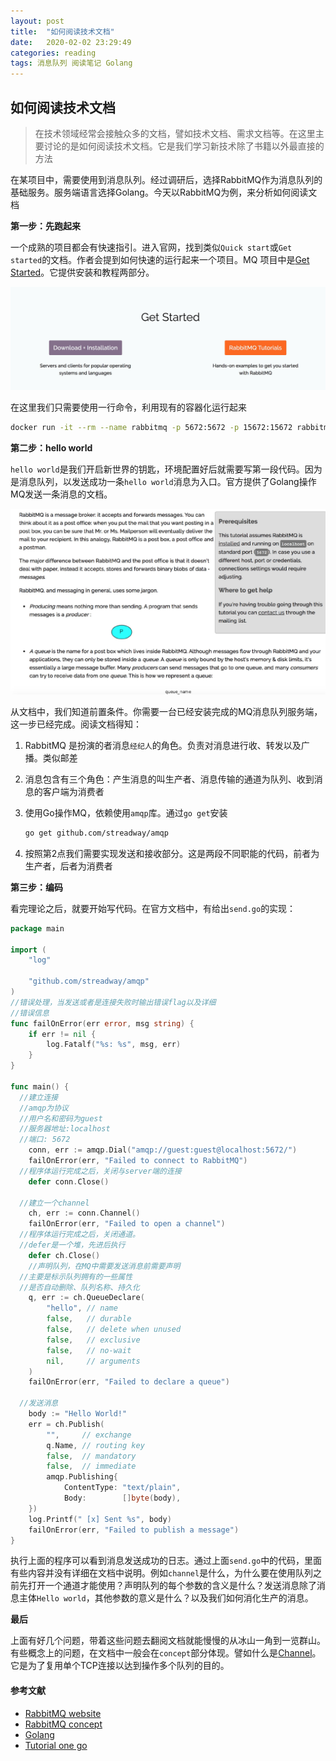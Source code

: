 ```yaml
---
layout: post
title:  "如何阅读技术文档"
date:   2020-02-02 23:29:49
categories: reading
tags: 消息队列 阅读笔记 Golang
---
```


## 如何阅读技术文档

> 在技术领域经常会接触众多的文档，譬如技术文档、需求文档等。在这里主要讨论的是如何阅读技术文档。它是我们学习新技术除了书籍以外最直接的方法

在某项目中，需要使用到消息队列。经过调研后，选择RabbitMQ作为消息队列的基础服务。服务端语言选择Golang。今天以RabbitMQ为例，来分析如何阅读文档

**第一步：先跑起来**

一个成熟的项目都会有快速指引。进入官网，找到类似`Quick start`或`Get started`的文档。作者会提到如何快速的运行起来一个项目。MQ 项目中是[Get Started](https://www.rabbitmq.com/#getstarted)。它提供安装和教程两部分。

![image-1](/attachment/20200202/2.jpg)

在这里我们只需要使用一行命令，利用现有的容器化运行起来

```bash
docker run -it --rm --name rabbitmq -p 5672:5672 -p 15672:15672 rabbitmq:3-management
```

**第二步：hello world**

`hello world`是我们开启新世界的钥匙，环境配置好后就需要写第一段代码。因为是消息队列，以发送成功一条`hello world`消息为入口。官方提供了Golang操作MQ发送一条消息的文档。

![image-2](/attachment/20200202/1.jpg)

从文档中，我们知道前置条件。你需要一台已经安装完成的MQ消息队列服务端，这一步已经完成。阅读文档得知：

1. RabbitMQ 是扮演的者消息`经纪人`的角色。负责对消息进行收、转发以及广播。类似邮差

2. 消息包含有三个角色：产生消息的叫生产者、消息传输的通道为队列、收到消息的客户端为消费者

3. 使用Go操作MQ，依赖使用`amqp`库。通过`go get`安装

    ```bash
    go get github.com/streadway/amqp
    ```

4. 按照第2点我们需要实现发送和接收部分。这是两段不同职能的代码，前者为生产者，后者为消费者

**第三步：编码**

看完理论之后，就要开始写代码。在官方文档中，有给出`send.go`的实现：

```go
package main

import (
    "log"

    "github.com/streadway/amqp"
)
//错误处理，当发送或者是连接失败时输出错误flag以及详细
//错误信息
func failOnError(err error, msg string) {
    if err != nil {
        log.Fatalf("%s: %s", msg, err)
    }
}

func main() {
  //建立连接
  //amqp为协议
  //用户名和密码为guest
  //服务器地址:localhost
  //端口: 5672
    conn, err := amqp.Dial("amqp://guest:guest@localhost:5672/")
    failOnError(err, "Failed to connect to RabbitMQ")
  //程序体运行完成之后，关闭与server端的连接
    defer conn.Close()

  //建立一个channel
    ch, err := conn.Channel()
    failOnError(err, "Failed to open a channel")
  //程序体运行完成之后，关闭通道。
  //defer是一个堆，先进后执行
    defer ch.Close()
    //声明队列，在MQ中需要发送消息前需要声明
  //主要是标示队列拥有的一些属性
  //是否自动删除、队列名称、持久化
    q, err := ch.QueueDeclare(
        "hello", // name
        false,   // durable
        false,   // delete when unused
        false,   // exclusive
        false,   // no-wait
        nil,     // arguments
    )
    failOnError(err, "Failed to declare a queue")
    
  //发送消息
    body := "Hello World!"
    err = ch.Publish(
        "",     // exchange
        q.Name, // routing key
        false,  // mandatory
        false,  // immediate
        amqp.Publishing{
            ContentType: "text/plain",
            Body:        []byte(body),
    })
    log.Printf(" [x] Sent %s", body)
    failOnError(err, "Failed to publish a message")
}
```

执行上面的程序可以看到消息发送成功的日志。通过上面`send.go`中的代码，里面有些内容并没有详细在文档中说明。例如`channel`是什么，为什么要在使用队列之前先打开一个通道才能使用？声明队列的每个参数的含义是什么？发送消息除了消息主体`Hello world`，其他参数的意义是什么？以及我们如何消化生产的消息。

**最后**

上面有好几个问题，带着这些问题去翻阅文档就能慢慢的从冰山一角到一览群山。有些概念上的问题，在文档中一般会在`concept`部分体现。譬如什么是[Channel](https://www.rabbitmq.com/tutorials/amqp-concepts.html#amqp-channels)。它是为了复用单个TCP连接以达到操作多个队列的目的。



#### 参考文献

- [RabbitMQ website](https://www.rabbitmq.com/)
- [RabbitMQ  concept](https://www.rabbitmq.com/tutorials/amqp-concepts.html)
- [Golang](https://golang.org/)
- [Tutorial one go](https://www.rabbitmq.com/tutorials/tutorial-one-go.html)